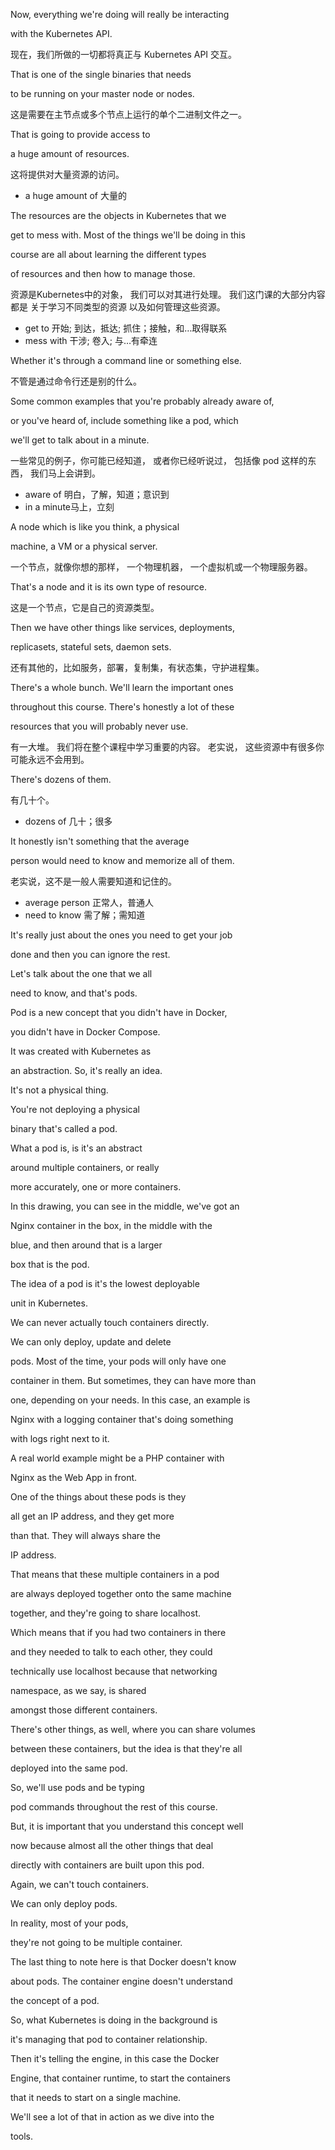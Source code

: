 Now, everything we're doing will really be interacting

with the Kubernetes API.

现在，我们所做的一切都将真正与 Kubernetes API 交互。

That is one of the single binaries that needs

to be running on your master node or nodes.

这是需要在主节点或多个节点上运行的单个二进制文件之一。

That is going to provide access to

a huge amount of resources.

这将提供对大量资源的访问。
* a huge amount of 大量的

The resources are the objects in Kubernetes that we

get to mess with. Most of the things we'll be doing in this

course are all about learning the different types

of resources and then how to manage those.

资源是Kubernetes中的对象，
我们可以对其进行处理。
我们这门课的大部分内容都是
关于学习不同类型的资源
以及如何管理这些资源。
* get to 开始; 到达，抵达; 抓住；接触，和…取得联系
* mess with 干涉; 卷入; 与…有牵连

Whether it's through a command line or something else.

不管是通过命令行还是别的什么。

Some common examples that you're probably already aware of,

or you've heard of, include something like a pod, which

we'll get to talk about in a minute.

一些常见的例子，你可能已经知道，
或者你已经听说过，
包括像 pod 这样的东西，
我们马上会讲到。
* aware of 明白，了解，知道；意识到
* in a minute马上，立刻

A node which is like you think, a physical

machine, a VM or a physical server.

一个节点，就像你想的那样，
一个物理机器，
一个虚拟机或一个物理服务器。

That's a node and it is its own type of resource.

这是一个节点，它是自己的资源类型。

Then we have other things like services, deployments,

replicasets, stateful sets, daemon sets.

还有其他的，比如服务，部署，复制集，有状态集，守护进程集。

There's a whole bunch. We'll learn the important ones

throughout this course. There's honestly a lot of these

resources that you will probably never use.

有一大堆。
我们将在整个课程中学习重要的内容。
老实说，
这些资源中有很多你可能永远不会用到。

There's dozens of them.

有几十个。
* dozens of 几十；很多

It honestly isn't something that the average

person would need to know and memorize all of them.

老实说，这不是一般人需要知道和记住的。
* average person 正常人，普通人
* need to know 需了解；需知道

It's really just about the ones you need to get your job

done and then you can ignore the rest.

Let's talk about the one that we all

need to know, and that's pods.

Pod is a new concept that you didn't have in Docker,

you didn't have in Docker Compose.

It was created with Kubernetes as

an abstraction. So, it's really an idea.

It's not a physical thing.

You're not deploying a physical

binary that's called a pod.

What a pod is, is it's an abstract

around multiple containers, or really

more accurately, one or more containers.

In this drawing, you can see in the middle, we've got an

Nginx container in the box, in the middle with the

blue, and then around that is a larger

box that is the pod.

The idea of a pod is it's the lowest deployable

unit in Kubernetes.

We can never actually touch containers directly.

We can only deploy, update and delete

pods. Most of the time, your pods will only have one

container in them. But sometimes, they can have more than

one, depending on your needs. In this case, an example is

Nginx with a logging container that's doing something

with logs right next to it.

A real world example might be a PHP container with

Nginx as the Web App in front.

One of the things about these pods is they

all get an IP address, and they get more

than that. They will always share the

IP address.

That means that these multiple containers in a pod

are always deployed together onto the same machine

together, and they're going to share localhost.

Which means that if you had two containers in there

and they needed to talk to each other, they could

technically use localhost because that networking

namespace, as we say, is shared

amongst those different containers.

There's other things, as well, where you can share volumes

between these containers, but the idea is that they're all

deployed into the same pod.

So, we'll use pods and be typing

pod commands throughout the rest of this course.

But, it is important that you understand this concept well

now because almost all the other things that deal

directly with containers are built upon this pod.

Again, we can't touch containers.

We can only deploy pods.

In reality, most of your pods,

they're not going to be multiple container.

The last thing to note here is that Docker doesn't know

about pods. The container engine doesn't understand

the concept of a pod.

So, what Kubernetes is doing in the background is

it's managing that pod to container relationship.

Then it's telling the engine, in this case the Docker

Engine, that container runtime, to start the containers

that it needs to start on a single machine.

We'll see a lot of that in action as we dive into the

tools.